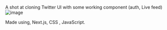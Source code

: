 A shot at cloning Twitter UI with some working component (auth, Live feed)
![image](https://github.com/ExpectoX1/twitter-clone/assets/79239242/bc3b0669-458e-493a-8369-677496de13b4)

Made using, Next.js, CSS , JavaScript.
